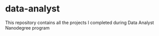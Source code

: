 # data-analyst
This repository contains all the projects I completed during Data Analyst Nanodegree program

